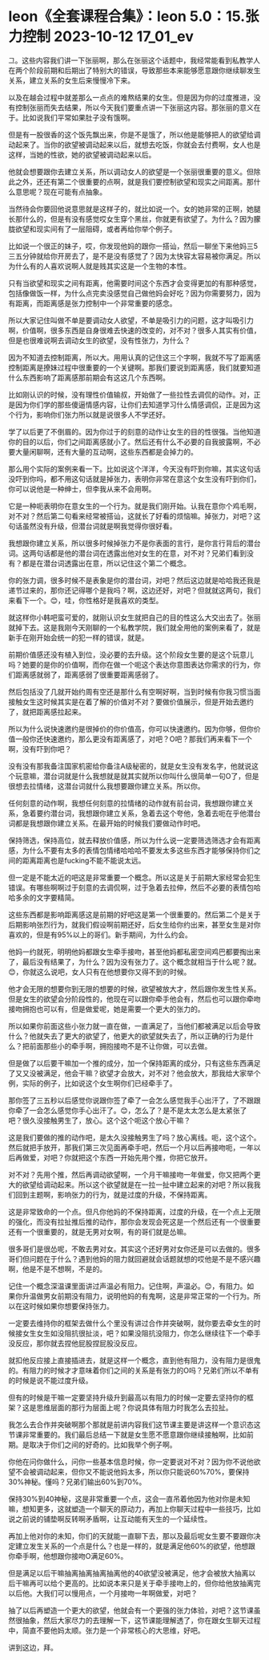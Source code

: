 # leon《全套课程合集》：leon 5.0：15.张力控制 2023-10-12 17_01_ev

그。这些内容我们讲一下张丽啊，那么在张丽这个话题中，我经常能看到私教学人在两个阶段前期和后期出了特别大的错误，导致那些本来能够愿意跟你继续聊发生关系，建立关系的女生后来慢慢冷下来。

以及在越会过程中就差那么一点点的难熬结果的女生。但是因为你的过度推进，没有控制张丽而失去结果，所以今天我们要重点讲一下张丽这内容。那张丽的意义在于。比如说我们平常如果肚子没有饿啊。

但是有一股很香的这个饭先飘出来，你是不是饿了，所以他是能够把人的欲望给调动起来了。当你的欲望被调动起来以后，就想去吃饭，你就会去付费啊，女人也是这样，当她的性欲，她的欲望被调动起来以后。

他就会想要跟你去建立关系，所以调动女人的欲望是一个张丽很重要的意义。但除此之外，还还有第二个很重要的点啊，就是我们要控制欲望和现实之间距离。那什么意思呢？现在可能有点抽象。

当然待会你要回他说意思就是这样子的，就比如说一个。女的她非常的正啊，她腿长那什么的，但是有没有感觉哎女生穿个黑丝，你就更有欲望了。为什么？因为朦胧欲望和现实间有了一层阻碍，或者再给你举个例子。

比如说一个很正的妹子，哎，你发现他妈的跟你一搭讪，然后一聊坐下来他妈三5三五分钟就给你开房去了，是不是没有感觉了？因为太快容太容易被你满足。所以为什么有的人喜欢说啊人就是贱其实这是一个生物的本性。

只有当欲望和现实之间有距离，他需要时间这个东西才会变得更加的有那种感觉，包括像做饭一样，为什么点完卖没感觉自己做他妈会好吃？因为你需要努力，因为有距离，而距离感是张力控制中一个非常重要的感念。

所以大家记住叫做不单是要调动女人欲望，不单是吸引力的问题，这才叫吸引力啊，价值啊，很多东西是自身很难去快速的改变的，对不对？很多人其实有价值，但是也很难说啊去调动女生的欲望，没有性张力，为什么？

因为不知道去控制距离，所以大。用用认真的记住这三个字啊，我就不写了距离感控制距离是撩妹过程中很重要的一个关键啊。那我们要说到距离感，我们就要知道什么东西影响了距离感那前期会有这这几个东西啊。

比如刚认识的时候，没有理性价值输叔，开始做了一些拉性去调侃的动作。对，正是因为你们学的那些傻逼情感内容，让你们去知道学习什么情感调侃，正是因为这个行为，影响你们张力所以就是说很多人不学还好。

学了以后更了不倒眉的。因为你过于的刻意的动作让女生的目的性很强。当他知道你的目的以后，你们之间距离感就小了。然后还有什么不必要的自我披露啊，不必要大量闲聊啊，还有大量的互动啊，这些东西都是会掉力的。

那么用个实际的案例来看一下。比如说这个洋洋，今天没有吓到你嘛，其实这句话没吓到你吗，都不用这句话就是掉张力，表明你非常在意这个女生没有吓到你们，你可以说他是一种绅士，但李我从来不会用啊。

它是一种呃表明你在意女生的一个行为。就是我们刚开始。认我在意你个鸡毛啊，对不对？然后第二句看来经常被搭讪，这就长了好看的烦恼嘛。掉张力，对吧？这句话虽然没有升级，但潜台词就是啊我觉得你很好看。

我想跟你建立关系，所以很多时候掉张力不是你表面的言行，是你言行背后的潜台词。这两句话都是他的潜台词在透露出他对女生的在意，对不对？兄弟们看到没有？都是在潜台词透露出在意，所以记住这个第二个概念。

你的张力调，很多时候不是表象是你的潜台词，对吧？然后这边就是哈哈我还我是递节过来的，那你还记得哪个是我吗？啊，这边还好，对吧？但就就这两句，我们来看下一个。😊，哇，你性格好是我喜欢的类型。

就这样你小韩吧蛮可爱的，就刚认识女生就把自己的目的性这么大交出去了。张丽就掉下去。这是我刚今天刚聊的一个私教学院，我们就全用他的案例来看了，就是新手在刚开始会统一的犯一样的错误，就是。

前期价值感还没有植入到位，没必要的去升级。这个阶段女生要的是这个玩意儿吗？她要的是你的价值啊，而你在做一个呃这个表达你意图表达你需求的行为，你们距离感就弱了，距离感弱了很重要距离感弱了。

然后包括没了几就开始约周有空还是那什么有空啊好啊，当到时候有你我习惯当面接触女生这时候其实是在着了解的价值对不对？要做价值展示，但是开始去邀约了，就把距离感拉起来。

所以为什么说快速邀约是很掉价的你价值高，你可以快速邀约。因为你够，但你价值一般你还快速邀约，那么更没有距离感了，对吧？O吧？那我们再来看下一个啊，没有吓到你吧？

没有没有那我备注国家机密给你备注A级秘密的，就是女生没有发名字，他就说这个玩意嘛，潜台词就是什么我想就是就其实就所以你叫什么很简单一句O了，但是很想去拉情绪，这潜台词就什么我想要跟你建立关系。所以你。

任何刻意的动作啊，我想任何刻意的拉情绪的动作就有前台词，我想跟你建立关系，急着要约潜台词，我想跟你建立关系，急着去这个夸他，急着去呃在乎他潜台词都是我想跟你建立关系。在最开始的时候我们要做动作时吧。

保持筛选，保持高位，就去释放价值感，所以为什么说一定要筛选筛选才会有距离感，为什么不要有太多的表情包情绪哈哈哈不要发太多这些东西才能够保持你们之间的距离距离也是fucking不能不能说太远。

但一定是不能太近的吧这是非常重要一个概念。所以这是关于前期大家经常会犯生错误。有哪些啊啊过于刻意的去调侃啊，过于急着去拉伸，然后不必要的表情包哈哈多余的文字要精简。

这些东西都是影响距离感这是前期的好吧这是第一个很重要的。然后第二个是关于后期影响张烈行为，就我们假设啊前期还好，后女生给你约出来，甚至女生是对你喜欢的，但是有95%以上的哥们。新手期间，为什么约会。

他妈一约就死，明明他妈都跟女生牵手接吻，甚至他妈都私密空间鸡巴都要掏出来了，最后没有结果了，为什么？因为没有张力了。这个概念就相当于什么呢？就。😊，你就这么说吧，女人只有在他想要你又得不到的时候。

他才会无限的想要你到无限的想要的时候，欲望被放大才，然后跟你发生性关系。但是女生的欲望会分阶段性的，他现在可以跟你牵手他会有，然后也可以跟你牵吻接吻拥抱也可以有，但是做爱呢，她是需要一个更大的张力的。

所以如果你前面这些小张力就一直在做，一直满足了，当他们都被满足以后会导致什么？他就失去了更大的欲望了，他更大的欲望就失去了，所以正确的行为是什么？把前面那些小的牵手啊，拥抱接吻不是不让你做，可以去做。

但是做了以后要干嘛加一个推的成分，加一个保持距离的成分，只有这些东西满足了又又没被满足，他会干嘛？欲望才会放大，对不对？他会放大，那我给大家举个例，实际的例子，比如说这个女生啊你们已经牵手了。

那你签了三五秒以后感觉你说跟你签了牵了一会怎么感觉我手心出汗了，了不跟跟你牵了一会怎么感觉你手心出汗了。😊，怎么了？是不是太太怎么是太紧张了吧？很久没接触男生了，放心。这个这个呃这个放心干嘛？

这是我们要做的推的动作吧，是太久没接触男生了吗？放心离线。呃，这个这个。然后就把手放开，那我们第三次见面再牵手吧，然后一个月以后再接吻呃，一年以后再做爱，对吧？你就把这个东西一开始先用个推，你把它放开。

对不对？先用个推，然后再调动欲望啊，一个月干嘛接吻一年做爱，你又把两个更大的欲望给调动起来。所以这个欲望就是在一拉一扯中建立起来的对吧？所以我我们回到主题啊，影响张力的行为，就是过度的升级，不保持距离。

这是非常致命的一个点。但凡你他妈的不保持距离，过度的升级，在一个点上无限的强化，而没有拉扯推后推的动作，那你会发现会死这是一个然后还有一个很重要还有一个很重要的，就是无男对女啊，有的哥们就是怂嘛。

很多哥们是很怂呢，不敢去男对女。其实这个还好男对女你还是可以去做的。很多哥们但问题在于什么？遇到他妈的阻力就回避就会话题就想的哎他是不是不感兴趣啊，他是不是不想啊，不是的。

记住一个概念深温课里面讲过声温必有阻力。记住啊，声温必。😊，有阻力。如果你升温做男女前期没有阻力，说明他妈的有鬼啊，这是非常正常的一个行为。所以在这时候如果你想要保持张力。

一定要去维持你的框架去做什么个里没有讲过合作并突破啊，就你要去牵女生的时候接女生女生如没阻抗很扯淡，吧？如果没阻抗没阻力，你怎么继续往下一个牵手没反应，那你就去捏他屁股捏屁股没反应。

就扣他反应接上直接插进去，就是这样一个概念，直到他有阻力，没有阻力是很鬼的。有阻力的时候才才意味着你们之间的关系是有张力的O吗？兄弟们所以不单有的时候是说不能过度升级。

但有的时候是干嘛一定要坚持升级升到最高以有阻力的时候一定要去坚持你的框架？这是思维层面的那行为层面上呢？你说具体有阻力时我怎么去拉扯。

我怎么去合作并突破啊那个那就是前讲内容我们这节课主要是讲这样一个意识态这节课非常重要的。我们最后总结一下就是女生愿不愿意跟你继续接触啊，比如前期。是取决于你们之间的好奇的。比如我举个例子啊。

你他在问你做什么，问你一些基本信息时候，你一定要说对不对？因为你不说他欲望不会被调动起来，但你又不能说他妈太多，所以你只能说60%70%，要保持30%神秘。懂吗？兄弟们输出60%到70%。

保持30%到40神秘，这是非常重要一个点，这会一直吊着他因为他对你是未知嘛，想知更多，这就塑造一个聊天的原动力，再加上你聊天过程中一些技巧，比如说之前说的铺垫啊反转啊矛盾啊，让互动能有天生的一个延续性。

再加上他对你的未知，你们的天就能一直聊下去，那以及最后呢女生要不要跟你决定建立发生关系的一个点是什么？也是一样的，就是满足他60%的欲望，他想跟你牵手啊，他想跟你接吻O满足60%。

但是满足以后干嘛抽离抽离抽离抽离他的40欲望没被满足，他才会被放大抽离以后干嘛再可以给个更高的。比如说本来只是关于牵手接吻上的，但你给他放抽离完以后他。大我们可以慢用点，一个月接吻一年啊做爱，对吧？

抽了以后再塑造一个更大的欲望，他就会有一个更强的张力体验，对吧？这节课虽然很抽象，然后大家尽力的去理解一下，这节课能理解透了，你在跟女生聊天过程中，简直不要他妈太顺。张力是一个非常核心的大思维，好吧。

讲到这边，拜。